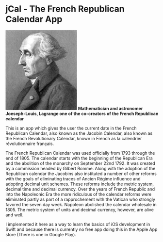 jCal - The French Republican Calendar App
====
![banner](https://raw.githubusercontent.com/alexrson/jCal/master/Lagrange_portrait.jpg)
**Mathematician and astronomer Joeseph-Louis, Lagrange one of the co-creators of the French Republican calendar**

This is an app which gives the user the current date in the French Republican Calendar, also known as the Jacobin Calendar, also known as the French Revolutionary Calendar, known in French as la calendrier révolutionnaire français.

The French Republican Calendar was used officially from 1793 through the end of 1805. The calendar starts with the beginning of the Republican Era and the abolition of the monarchy on September 22nd 1792. It was created by a commission headed by Gilbert Romme. Along with the adoption of the Republican calendar the Jacobins also instituted a number of other reforms with the goals of eliminating traces of Ancien Régime influence and adopting decimal unit schemes. These reforms include the metric system, decimal time and decimal currency.  Over the years of French Republic and into the Napoleonic Era the more ridiculous of the calendar reforms were eliminated partly as part of a rapprochement with the Vatican who strongly favored the seven day week. Napoleon abolished the calendar wholesale in 1805. The metric system of units and decimal currency, however, are alive and well.

I implemented it here as a way to learn the basics of iOS development in Swift and because there is currently no free app doing this in the Apple App store (There is one in Google Play).
